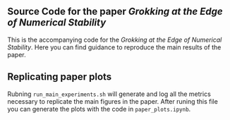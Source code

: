 ## Source Code for the paper _Grokking at the Edge of Numerical Stability_

This is the accompanying code for the _Grokking at the Edge of Numerical Stability_. Here you can find guidance to reproduce the main results of the paper.

## Replicating paper plots

Rubning `run_main_experiments.sh` will generate and log all the metrics necessary to replicate the main figures in the paper. After runing this file you can generate the plots with the code in `paper_plots.ipynb`.

